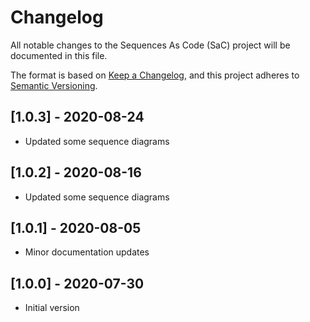# Changelog

All notable changes to the Sequences As Code (SaC) project will be documented in this file.

The format is based on [Keep a Changelog](https://keepachangelog.com/en/1.0.0/),
and this project adheres to [Semantic Versioning](https://semver.org/spec/v2.0.0.html).

## [1.0.3] - 2020-08-24

- Updated some sequence diagrams

## [1.0.2] - 2020-08-16

- Updated some sequence diagrams

## [1.0.1] - 2020-08-05

- Minor documentation updates

## [1.0.0] - 2020-07-30

- Initial version
